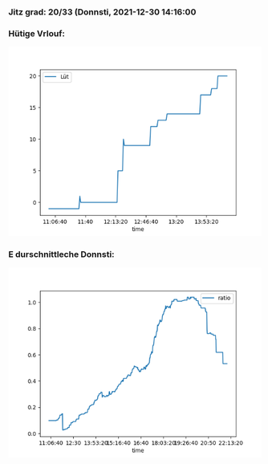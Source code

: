 ### Jitz grad: 20/33 (Donnsti, 2021-12-30 14:16:00

### Hütige Vrlouf:
![Graph](Today.png)

### E durschnittleche Donnsti:
![Graph](Donnsti.png)